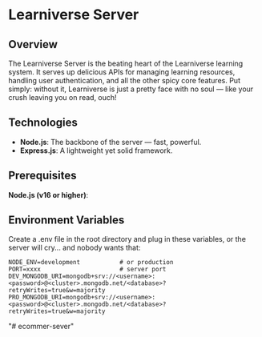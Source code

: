 # Learniverse Server

## Overview

The Learniverse Server is the beating heart of the Learniverse learning system. It serves up delicious APIs for managing learning resources, handling user authentication, and all the other spicy core features. Put simply: without it, Learniverse is just a pretty face with no soul — like your crush leaving you on read, ouch!

## Technologies

- **Node.js**: The backbone of the server — fast, powerful.
- **Express.js**: A lightweight yet solid framework.

## Prerequisites

**Node.js (v16 or higher)**:

## Environment Variables

Create a .env file in the root directory and plug in these variables, or the server will cry... and nobody wants that:

```.env
NODE_ENV=development           # or production
PORT=xxxx                      # server port
DEV_MONGODB_URI=mongodb+srv://<username>:<password>@<cluster>.mongodb.net/<database>?retryWrites=true&w=majority
PRO_MONGODB_URI=mongodb+srv://<username>:<password>@<cluster>.mongodb.net/<database>?retryWrites=true&w=majority
```
"# ecommer-sever" 
